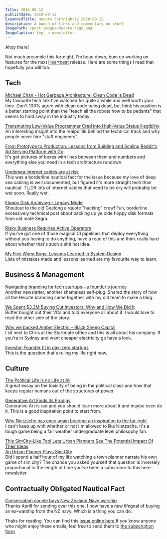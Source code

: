 ```yaml
---
Title: 2018-09-12
publishdate: 2018-09-12
ExpandedTitle: Hecate Fortnightly 2018-09-12
description: A bunch of links and commentary on stuff
ImagePath: /post-images/hecate-logo.png
ImageCaption: Yep, a newsletter
---
```

Ahoy there!

Not much preamble this fortnight, I'm head down, bum up working on features for the next [Heartbeat](https://hecate.co/produces/heartbeat) release. Here are some things I read that hopefully you will too.

## Tech

[Michael Chan - Hot Garbage Architecture, Clean Code is Dead](https://www.youtube.com/watch?v=-NP_upexPFg)<br>
My favourite tech talk I've watched for quite a while and well worth your time. Don't 100% agree with clean code being dead, but think his position is a better starting point than the "teach all the robots how to be pedants" that seems to hold sway in the industry today.

[Transmuting Low-Value Programmer Cred into High-Value Status lllegibility](https://daedtech.com/transmuting-low-value-programmer-cred-into-high-value-status-lllegibility/)<br>
An interesting insight into the realpolitik behind the technical track and why people never hire "staff engineers".

[From Prototype to Production: Lessons from Building and Scaling Reddit's Ad Serving Platform with Go](https://about.sourcegraph.com/go/gophercon-2018-from-prototype-to-production-lessons-from-building-and/)<br>
It's got pictures of boxes with lines between them and numbers and everything else you need in a tech architecture rundown.

[Undersea Internet cables are at risk](https://www.iafrikan.com/2018/09/07/rising-seas-are-threatening-undersea-internet-cables/)<br>
This was a borderline nautical fact for the issue because my love of deep sea cabling is well documented, but figured it's more straight tech than nautical. TL;DR lots of internet cables that need to be dry will probably be wet soon. Really wet.

[Floppy Disk Archiving – Legacy Mode](https://blog.legacymode.com/2018/09/09/floppy-disk-archiving/)<br>
Shoutout to the old Geelong airquote "hacking" crew! Fun, borderline excessively technical post about backing up ye olde floppy disk formats from old mate Segra.

[Risky Business Requires Active Operators](https://codahale.com/risky-business-requires-active-operators/)<br>
If you've got one of those magical CI pipelines that deploy everything without you having to do anything, have a read of this and think really hard about whether that's such a shit hot idea.

[My Five Worst Bugs: Lessons Learned In System Design](https://adamtornhill.com/articles/worstbugs/lessonssystemdesign.html)<br>
Lists of mistakes made and lessons learned are my favourite way to learn.

## Business & Management

[Navigating branding for tech startups—a founder's journey](https://99designs.com.au/blog/logo-branding/branding-for-tech-startups/)<br>
Another newsletter, another shameless self-plug. Shared the story of how all the Hecate branding came together with my old team to make a blog.

[We Spent $3.3M Buying Out Investors: Why and How We Did It](https://open.buffer.com/buying-out-investors/)<br>
Buffer bought out their VCs and told everyone all about it. I would love to read the other side of the story.

[Why we backed Amber Electric – Black Sheep Capital](https://medium.com/black-sheep-capital/why-we-backed-amber-electric-79e06aab03f8)<br>
I sit next to Chris at the Startmate office and this is all about his company. If you're in Sydney and want cheaper electricity go have a look.

[Investor-Founder fit in day-zero startups](https://medium.com/@pt/investor-founder-fit-in-day-zero-startups-de28530043ac)<br>
This is the question that's ruling my life right now.

## Culture

[The Political Life is no Life at All](https://meanjin.com.au/essays/political-life/)<br>
A great essay on the toxicity of being in the political class and how that keeps regular humans out of the structures of power.

[Generative Art Finds Its Prodigy](https://www.artnome.com/news/2018/8/8/generative-art-finds-its-prodigy)<br>
Generative Art is rad and you should learn more about it and maybe even do it. This is a good inspiration point to start from.

[Why Nietzsche has once again become an inspiration to the far-right](https://www.newstatesman.com/2018/08/why-nietzsche-has-once-again-become-inspiration-far-right)<br>
I can't keep up with whether or not I'm allowed to like Nietzsche. It's a tough game being a fair weather undergraduate level philosophy fan.

[This SimCity-Like Tool Lets Urban Planners See The Potential Impact Of Their Ideas](https://www.fastcompany.com/40548501/this-simcity-like-tool-lets-urban-planners-see-the-potential-impact-of-their-ideas)<br>
[An Urban Planner Plays Sim City](https://www.youtube.com/watch?v=LUQaCoxybW8)<br>
Did I spend a half hour of my life watching a town planner narrate his own game of sim city? The chance you asked yourself that question is inversely proportional to the length of time you've been a subscriber to this here newsletter.

## Contractually Obligated Nautical Fact

[Conservation couple buys New Zealand Navy warship](http://www.abc.net.au/news/2018-09-11/newcastle-couple-buy-a-warship/9992160?smid=Page:%20ABC%20News-Facebook_Organic&WT.tsrc=Facebook_Organic&sf197404437=1)<br>
Thanks Aprill for sending over this one. I now have a new lifegoal of buying an ex-warship from the NZ navy. Which is a thing you can do.

Thaks for reading. You can find this [issue online here](https://hecate.co/newsletter/2018-09-12).If you know anyone who might enjoy these emails, feel free to send them to [the subscription form](https://emailoctopus.com/lists/5eac411b-30c7-11e8-a3c9-06b79b628af2/forms/subscribe)


